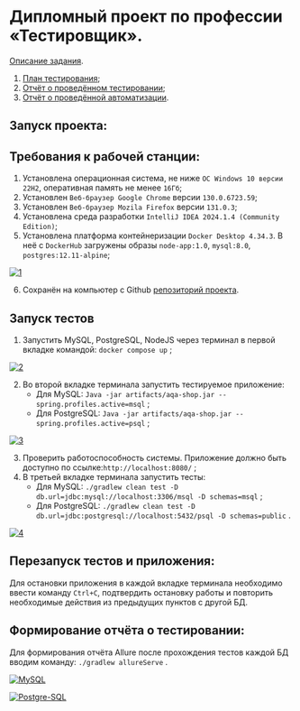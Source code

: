 # Дипломный проект по профессии «Тестировщик».

[Описание задания](https://github.com/netology-code/qa-diploma).

1. [План тестирования](https://github.com/valeit98/Project_Diploma/blob/main/Plan.md);
2. [Отчёт о проведённом тестировании](https://github.com/valeit98/Project_Diploma/blob/main/Report.md);
3. [Отчёт о проведённой автоматизации](https://github.com/valeit98/Project_Diploma/blob/main/Summary.md).

## Запуск проекта:
## Требования к рабочей станции:
1. Установлена операционная система, не ниже `ОС Windows 10 версии 22H2`, оперативная память не менее `16Гб`;
2. Установлен `Веб-браузер Google Chrome` версии `130.0.6723.59`;
3. Установлен `Веб-браузер Mozila Firefox` версии `131.0.3`;
4. Установлена среда разработки `IntelliJ IDEA 2024.1.4 (Community Edition)`;
5. Установлена платформа контейнеризации `Docker Desktop 4.34.3`. В неё с `DockerHub` загружены образы `node-app:1.0`, `mysql:8.0`, `postgres:12.11-alpine`;

<a href="https://ibb.co/YBmK6hR"><img src="https://i.ibb.co/WvZdQfx/1.png" alt="1" border="0" /></a>

6. Сохранён на компьютер с Github [репозиторий проекта](https://github.com/valeit98/Project_Diploma).

## Запуск тестов
1. Запустить MySQL, PostgreSQL, NodeJS через терминал в первой вкладке командой:
   `docker compose up` ;

<a href="https://ibb.co/qJRvFP4"><img src="https://i.ibb.co/PD5dzfb/2.png" alt="2" border="0"></a>

2. Во второй вкладке терминала запустить тестируемое приложение:
   * Для MySQL: 
   `Java -jar artifacts/aqa-shop.jar --spring.profiles.active=msql` ;
   * Для PostgreSQL: `Java -jar artifacts/aqa-shop.jar --spring.profiles.active=psql` ;

<a href="https://ibb.co/sRrZST0"><img src="https://i.ibb.co/7CFqc3w/3.png" alt="3" border="0"></a>

3. Проверить работоспособность системы. Приложение должно быть доступно по ссылке:`http://localhost:8080/` ;
4. В третьей вкладке терминала запустить тесты:
   * Для MySQL: `./gradlew clean test -D db.url=jdbc:mysql://localhost:3306/msql -D schemas=msql` ;
   * Для PostgreSQL: `./gradlew clean test -D db.url=jdbc:postgresql://localhost:5432/psql -D schemas=public` .

<a href="https://ibb.co/yBpN3zq"><img src="https://i.ibb.co/1JM0SCT/4.png" alt="4" border="0"></a>

## Перезапуск тестов и приложения:
Для остановки приложения в каждой вкладке терминала необходимо ввести команду `Ctrl+С`, подтвердить остановку работы и повторить необходимые действия из предыдущих пунктов с другой БД.

## Формирование отчёта о тестировании:
Для формирования отчёта Allure после прохождения тестов каждой БД вводим команду: `./gradlew allureServe` .

<a href="https://ibb.co/ChyDtWT"><img src="https://i.ibb.co/NZqb37H/MySQL.png" alt="MySQL" border="0"></a>

<a href="https://ibb.co/qCzRnmW"><img src="https://i.ibb.co/G9XVJCt/Postgre-SQL.png" alt="Postgre-SQL" border="0"></a>